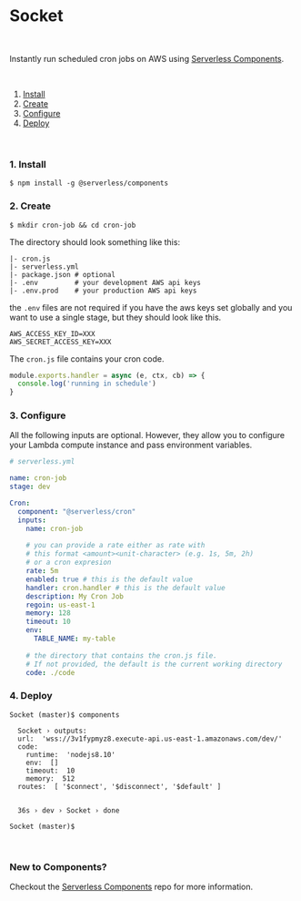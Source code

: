 # Socket

&nbsp;

Instantly run scheduled cron jobs on AWS using [Serverless Components](https://github.com/serverless/components).

&nbsp;

1. [Install](#1-install)
2. [Create](#2-create)
3. [Configure](#3-configure)
4. [Deploy](#4-deploy)

&nbsp;


### 1. Install

```console
$ npm install -g @serverless/components
```

### 2. Create

```console
$ mkdir cron-job && cd cron-job
```

The directory should look something like this:


```
|- cron.js
|- serverless.yml
|- package.json # optional
|- .env         # your development AWS api keys
|- .env.prod    # your production AWS api keys
```

the `.env` files are not required if you have the aws keys set globally and you want to use a single stage, but they should look like this.

```
AWS_ACCESS_KEY_ID=XXX
AWS_SECRET_ACCESS_KEY=XXX
```

The `cron.js` file contains your cron code.

```js
module.exports.handler = async (e, ctx, cb) => {
  console.log('running in schedule')
}
```

### 3. Configure

All the following inputs are optional. However, they allow you to configure your Lambda compute instance and pass environment variables.

```yml
# serverless.yml

name: cron-job
stage: dev

Cron:
  component: "@serverless/cron"
  inputs:
    name: cron-job
    
    # you can provide a rate either as rate with
    # this format <amount><unit-character> (e.g. 1s, 5m, 2h)
    # or a cron expresion  
    rate: 5m 
    enabled: true # this is the default value
    handler: cron.handler # this is the default value
    description: My Cron Job
    regoin: us-east-1
    memory: 128
    timeout: 10
    env:
      TABLE_NAME: my-table
    
    # the directory that contains the cron.js file.
    # If not provided, the default is the current working directory
    code: ./code


```

### 4. Deploy

```console
Socket (master)$ components

  Socket › outputs:
  url:  'wss://3v1fypmyz8.execute-api.us-east-1.amazonaws.com/dev/'
  code: 
    runtime:  'nodejs8.10'
    env:  []
    timeout:  10
    memory:  512
  routes:  [ '$connect', '$disconnect', '$default' ]


  36s › dev › Socket › done

Socket (master)$
```

&nbsp;

### New to Components?

Checkout the [Serverless Components](https://github.com/serverless/components) repo for more information.
